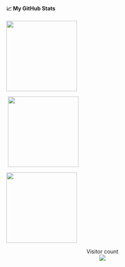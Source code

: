 #### &#x1f4c8; My GitHub Stats

<p><img align="center" src="https://github-readme-stats-one-bice.vercel.app/api?username=gnahtcouq&count_private=true&theme=tokyonight&show_icons=true&include_all_commits=true&role=OWNER,ORGANIZATION_MEMBER,COLLABORATOR" height="185px" /></p>
<p>&nbsp;<img align="center" src="https://github-readme-stats-one-bice.vercel.app/api/top-langs/?username=gnahtcouq&layout=compact&langs_count=8&theme=tokyonight&role=OWNER,COLLABORATOR" height="185px" /></p>
<p><img align="center" src="https://github-readme-streak-stats.herokuapp.com/?user=gnahtcouq&count_private=true&theme=tokyonight" height="185px" /></p>

<p align="center"> 
  Visitor count<br>
  <img src="https://profile-counter.glitch.me/gnahtcouq/count.svg" />
</p>
